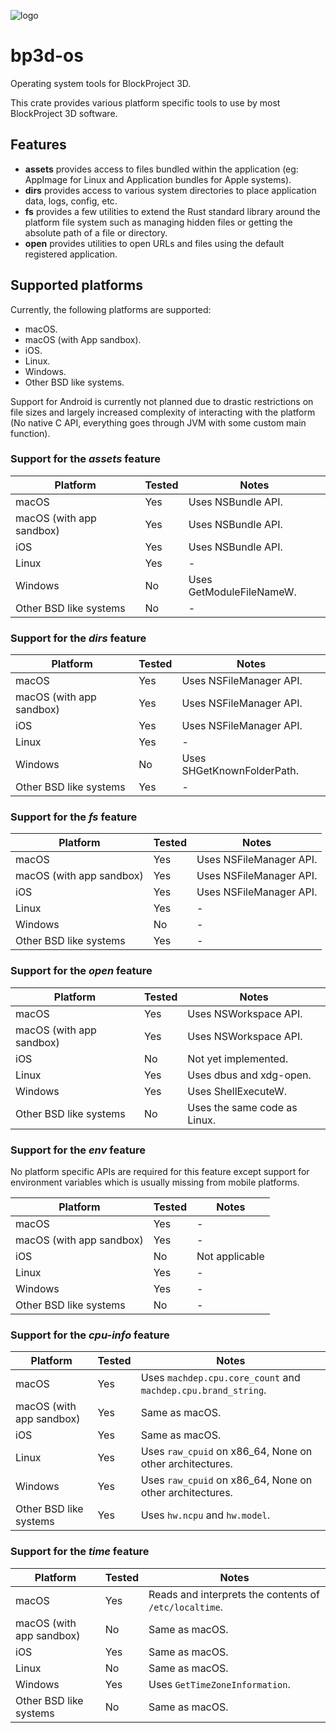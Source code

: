 ![logo](https://assets.gitlab-static.net/uploads/-/system/group/avatar/10553166/logo_white.ico?width=64)

# bp3d-os

Operating system tools for BlockProject 3D.

This crate provides various platform specific tools to use by most BlockProject 3D software.

## Features

- **assets** provides access to files bundled within the application (eg: AppImage for Linux and Application bundles 
  for Apple systems).
- **dirs** provides access to various system directories to place application data, logs, config, etc.
- **fs** provides a few utilities to extend the Rust standard library around the platform file system such as managing
  hidden files or getting the absolute path of a file or directory.
- **open** provides utilities to open URLs and files using the default registered application.

## Supported platforms

Currently, the following platforms are supported:
- macOS.
- macOS (with App sandbox).
- iOS.
- Linux.
- Windows.
- Other BSD like systems.

Support for Android is currently not planned due to drastic restrictions on file sizes and largely increased complexity
of interacting with the platform (No native C API, everything goes through JVM with some custom main function).

### Support for the *assets* feature

| Platform                 | Tested | Notes                    |
|--------------------------|--------|--------------------------|
| macOS                    | Yes    | Uses NSBundle API.       |
| macOS (with app sandbox) | Yes    | Uses NSBundle API.       |
| iOS                      | Yes    | Uses NSBundle API.       |
| Linux                    | Yes    | -                        |
| Windows                  | No     | Uses GetModuleFileNameW. |
| Other BSD like systems   | No     | -                        |

### Support for the *dirs* feature

| Platform                 | Tested | Notes                      |
|--------------------------|--------|----------------------------|
| macOS                    | Yes    | Uses NSFileManager API.    |
| macOS (with app sandbox) | Yes    | Uses NSFileManager API.    |
| iOS                      | Yes    | Uses NSFileManager API.    |
| Linux                    | Yes    | -                          |
| Windows                  | No     | Uses SHGetKnownFolderPath. |
| Other BSD like systems   | Yes    | -                          |

### Support for the *fs* feature

| Platform                 | Tested | Notes                   |
|--------------------------|--------|-------------------------|
| macOS                    | Yes    | Uses NSFileManager API. |
| macOS (with app sandbox) | Yes    | Uses NSFileManager API. |
| iOS                      | Yes    | Uses NSFileManager API. |
| Linux                    | Yes    | -                       |
| Windows                  | No     | -                       |
| Other BSD like systems   | Yes    | -                       |

### Support for the *open* feature

| Platform                 | Tested | Notes                        |
|--------------------------|--------|------------------------------|
| macOS                    | Yes    | Uses NSWorkspace API.        |
| macOS (with app sandbox) | Yes    | Uses NSWorkspace API.        |
| iOS                      | No     | Not yet implemented.         |
| Linux                    | Yes    | Uses dbus and xdg-open.      |
| Windows                  | Yes    | Uses ShellExecuteW.          |
| Other BSD like systems   | No     | Uses the same code as Linux. |

### Support for the *env* feature

No platform specific APIs are required for this feature except support for
environment variables which is usually missing from mobile platforms.

| Platform                 | Tested | Notes          |
|--------------------------|--------|----------------|
| macOS                    | Yes    | -              |
| macOS (with app sandbox) | Yes    | -              |
| iOS                      | No     | Not applicable |
| Linux                    | Yes    | -              |
| Windows                  | Yes    | -              |
| Other BSD like systems   | No     | -              |

### Support for the *cpu-info* feature

| Platform                 | Tested | Notes                                                         |
|--------------------------|--------|---------------------------------------------------------------|
| macOS                    | Yes    | Uses `machdep.cpu.core_count` and `machdep.cpu.brand_string`. |
| macOS (with app sandbox) | Yes    | Same as macOS.                                                |
| iOS                      | Yes    | Same as macOS.                                                |
| Linux                    | Yes    | Uses `raw_cpuid` on x86_64, None on other architectures.      |
| Windows                  | Yes    | Uses `raw_cpuid` on x86_64, None on other architectures.      |
| Other BSD like systems   | Yes    | Uses `hw.ncpu` and `hw.model`.                                |

### Support for the *time* feature

| Platform                 | Tested | Notes                                                  |
|--------------------------|--------|--------------------------------------------------------|
| macOS                    | Yes    | Reads and interprets the contents of `/etc/localtime`. |
| macOS (with app sandbox) | No     | Same as macOS.                                         |
| iOS                      | Yes    | Same as macOS.                                         |
| Linux                    | No     | Same as macOS.                                         |
| Windows                  | Yes    | Uses `GetTimeZoneInformation`.                         |
| Other BSD like systems   | No     | Same as macOS.                                         |
